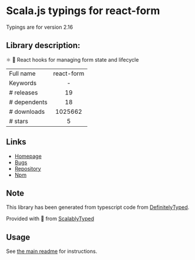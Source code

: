 
# Scala.js typings for react-form

Typings are for version 2.16

## Library description:
⚛️ 💼 React hooks for managing form state and lifecycle

|                    |                 |
| ------------------ | :-------------: |
| Full name          | react-form |
| Keywords           | - |
| # releases         | 19 |
| # dependents       | 18 |
| # downloads        | 1025662 |
| # stars            | 5 |

## Links
- [Homepage](https://github.com/tannerlinsley/react-form#readme)
- [Bugs](https://github.com/tannerlinsley/react-form/issues)
- [Repository](https://github.com/tannerlinsley/react-form)
- [Npm](https://www.npmjs.com/package/react-form)
    


## Note
This library has been generated from typescript code from [DefinitelyTyped](https://definitelytyped.org).

Provided with :purple_heart: from [ScalablyTyped](https://github.com/oyvindberg/ScalablyTyped)

## Usage
See [the main readme](../../readme.md) for instructions.


